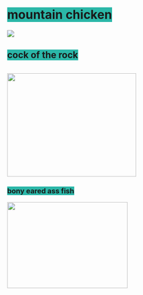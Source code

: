 <script>document.body.style.backgroundColor = "green";</script>
<head>
<style> 
body {
  background-image: url("https://th.bing.com/th/id/R.9d94f54b7a75684f736e8d0e0f0a408c?rik=TntCvxcXlQU3gg&riu=http%3a%2f%2fwww.largeup.com%2fwp-content%2fuploads%2f2014%2f01%2fmountain-chicken-largeup.jpg&ehk=qZClfIuQA76bluvlKgMv%2f6PFBPNgugmjks2lyva%2bx4w%3d&risl=&pid=ImgRaw&r=0&sres=1&sresct=1");
}
</style>
</head>
<h1><span style="background-color:#2BB7A8;">mountain chicken</span></h1>
<img src = "https://encrypted-tbn0.gstatic.com/images?q=tbn:ANd9GcR5dwlwvmXt7sdH6plUFXiM1UZSjBONletnSLlqVauTkCEh-C6vcHYypme2E--zTx8e1b8:https://upload.wikimedia.org/wikipedia/commons/d/db/Leptodactylus_fallax_%25281%2529.jpg&usqp=CAU">
<h2><span style="background-color:#2BB7A8;">cock of the rock</span><h2>
<img src = "https://animals.sandiegozoo.org/sites/default/files/2019-08/cock-of-the-rock5.jpg" height = 240 width =300>
<h3><span style="background-color:#2BB7A8;">bony eared ass fish</span></h3>
<img src = "https://fishesofaustralia.net.au/images/image/AcanthonusArmatus2NOAA.jpg" height = 200 width = 280 >
